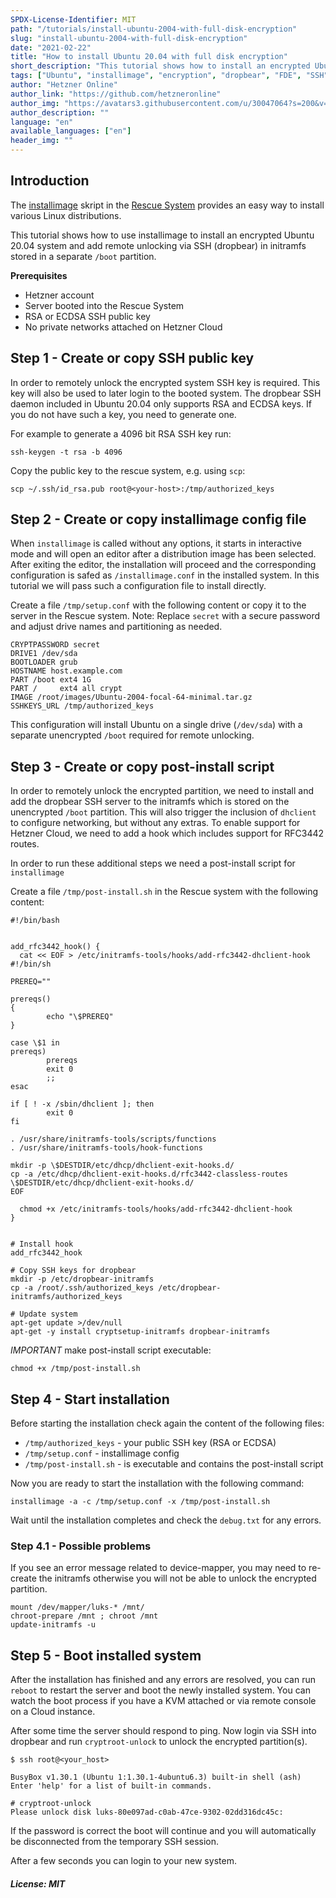 ```yaml
---
SPDX-License-Identifier: MIT
path: "/tutorials/install-ubuntu-2004-with-full-disk-encryption"
slug: "install-ubuntu-2004-with-full-disk-encryption"
date: "2021-02-22"
title: "How to install Ubuntu 20.04 with full disk encryption"
short_description: "This tutorial shows how to install an encrypted Ubuntu 20.04 via installimage and remote unlock with SSH."
tags: ["Ubuntu", "installimage", "encryption", "dropbear", "FDE", "SSH", "initramfs"]
author: "Hetzner Online"
author_link: "https://github.com/hetzneronline"
author_img: "https://avatars3.githubusercontent.com/u/30047064?s=200&v=4"
author_description: ""
language: "en"
available_languages: ["en"]
header_img: ""
---
```


## Introduction

The [installimage](https://docs.hetzner.com/robot/dedicated-server/operating-systems/installimage)
skript in the [Rescue System](https://docs.hetzner.com/robot/dedicated-server/troubleshooting/hetzner-rescue-system)
provides an easy way to install various Linux distributions.

This tutorial shows how to use installimage to install an encrypted Ubuntu
20.04 system and add remote unlocking via SSH (dropbear) in initramfs stored in
a separate `/boot` partition.


**Prerequisites**

* Hetzner account
* Server booted into the Rescue System
* RSA or ECDSA SSH public key
* No private networks attached on Hetzner Cloud

## Step 1 - Create or copy SSH public key

In order to remotely unlock the encrypted system SSH key is required. This key
will also be used to later login to the booted system. The dropbear SSH daemon included in Ubuntu 20.04
only supports RSA and ECDSA keys. If you do not have such a key, you need to generate one.

For example to generate a 4096 bit RSA SSH key run:
```
ssh-keygen -t rsa -b 4096
```
Copy the public key to the rescue system, e.g. using `scp`:
```
scp ~/.ssh/id_rsa.pub root@<your-host>:/tmp/authorized_keys
```

## Step 2 - Create or copy installimage config file

When `installimage` is called without any options, it starts in interactive mode and will open an editor
after a distribution image has been selected. After exiting the editor, the installation will proceed and
the corresponding configuration is safed as `/installimage.conf` in the installed system.
In this tutorial we will pass such a configuration file to install directly.

Create a file `/tmp/setup.conf` with the following content or copy it to the server in the Rescue system.
Note: Replace `secret` with a secure password and adjust drive names and partitioning as needed.
```
CRYPTPASSWORD secret
DRIVE1 /dev/sda
BOOTLOADER grub
HOSTNAME host.example.com
PART /boot ext4 1G
PART /     ext4 all crypt
IMAGE /root/images/Ubuntu-2004-focal-64-minimal.tar.gz
SSHKEYS_URL /tmp/authorized_keys
```

This configuration will install Ubuntu on a single drive (`/dev/sda`) with a separate unencrypted `/boot` required
for remote unlocking.


## Step 3 - Create or copy post-install script

In order to remotely unlock the encrypted partition, we need to install and add the dropbear SSH server to the initramfs
which is stored on the unencrypted `/boot` partition.
This will also trigger the inclusion of `dhclient` to configure networking, but without any extras.
To enable support for Hetzner Cloud, we need to add a hook which includes support for RFC3442 routes.

In order to run these additional steps we need a post-install script for `installimage`

Create a file `/tmp/post-install.sh` in the Rescue system with the following content:
```
#!/bin/bash


add_rfc3442_hook() {
  cat << EOF > /etc/initramfs-tools/hooks/add-rfc3442-dhclient-hook
#!/bin/sh

PREREQ=""

prereqs()
{
        echo "\$PREREQ"
}

case \$1 in
prereqs)
        prereqs
        exit 0
        ;;
esac

if [ ! -x /sbin/dhclient ]; then
        exit 0
fi

. /usr/share/initramfs-tools/scripts/functions
. /usr/share/initramfs-tools/hook-functions

mkdir -p \$DESTDIR/etc/dhcp/dhclient-exit-hooks.d/
cp -a /etc/dhcp/dhclient-exit-hooks.d/rfc3442-classless-routes \$DESTDIR/etc/dhcp/dhclient-exit-hooks.d/
EOF

  chmod +x /etc/initramfs-tools/hooks/add-rfc3442-dhclient-hook
}


# Install hook
add_rfc3442_hook

# Copy SSH keys for dropbear
mkdir -p /etc/dropbear-initramfs
cp -a /root/.ssh/authorized_keys /etc/dropbear-initramfs/authorized_keys

# Update system
apt-get update >/dev/null
apt-get -y install cryptsetup-initramfs dropbear-initramfs

```

_IMPORTANT_ make post-install script executable:
```
chmod +x /tmp/post-install.sh
```


## Step 4 - Start installation

Before starting the installation check again the content of the following files:

* `/tmp/authorized_keys` - your public SSH key (RSA or ECDSA)
* `/tmp/setup.conf` - installimage config
* `/tmp/post-install.sh` - is executable and contains the post-install script

Now you are ready to start the installation with the following command:

```
installimage -a -c /tmp/setup.conf -x /tmp/post-install.sh
```

Wait until the installation completes and check the `debug.txt` for any errors.

### Step 4.1 - Possible problems

If you see an error message related to device-mapper, you may need to re-create
the initramfs otherwise you will not be able to unlock the encrypted partition.

```
mount /dev/mapper/luks-* /mnt/
chroot-prepare /mnt ; chroot /mnt
update-initramfs -u
```


## Step 5 - Boot installed system

After the installation has finished and any errors are resolved, you can run
`reboot` to restart the server and boot the newly installed system. You can
watch the boot process if you have a KVM attached or via remote console on a
Cloud instance.

After some time the server should respond to ping. Now login via SSH into dropbear and run
`cryptroot-unlock` to unlock the encrypted partition(s).

```
$ ssh root@<your_host>

BusyBox v1.30.1 (Ubuntu 1:1.30.1-4ubuntu6.3) built-in shell (ash)
Enter 'help' for a list of built-in commands.

# cryptroot-unlock 
Please unlock disk luks-80e097ad-c0ab-47ce-9302-02dd316dc45c:
```

If the password is correct the boot will continue and you will automatically be disconnected from the temporary SSH session.

After a few seconds you can login to your new system.



##### License: MIT

